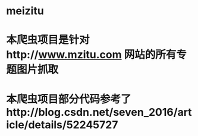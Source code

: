 # meizitu
# 本爬虫项目是针对http://www.mzitu.com 网站的所有专题图片抓取
# 本爬虫项目部分代码参考了http://blog.csdn.net/seven_2016/article/details/52245727
